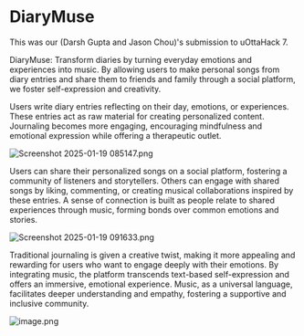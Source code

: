 # DiaryMuse

This was our (Darsh Gupta and Jason Chou)'s submission to uOttaHack 7.

DiaryMuse: Transform diaries by turning everyday emotions and experiences into music. By allowing users to make personal songs from diary entries and share them to friends and family through a social platform, we foster self-expression and creativity.

Users write diary entries reflecting on their day, emotions, or experiences. These entries act as raw material for creating personalized content.
Journaling becomes more engaging, encouraging mindfulness and emotional expression while offering a therapeutic outlet.

![Screenshot 2025-01-19 085147.png](https://cdn.dorahacks.io/static/files/1947ed5b158335071bf43944724bdfd7.png)

Users can share their personalized songs on a social platform, fostering a community of listeners and storytellers.
Others can engage with shared songs by liking, commenting, or creating musical collaborations inspired by these entries.
A sense of connection is built as people relate to shared experiences through music, forming bonds over common emotions and stories.

![Screenshot 2025-01-19 091633.png](https://cdn.dorahacks.io/static/files/1947eec9618bada0b2b292a418a8c4df.png)

Traditional journaling is given a creative twist, making it more appealing and rewarding for users who want to engage deeply with their emotions.
By integrating music, the platform transcends text-based self-expression and offers an immersive, emotional experience.
Music, as a universal language, facilitates deeper understanding and empathy, fostering a supportive and inclusive community.

![image.png](https://cdn.dorahacks.io/static/files/1947ef006396bd3ba3d30844e3db97fb.png)
